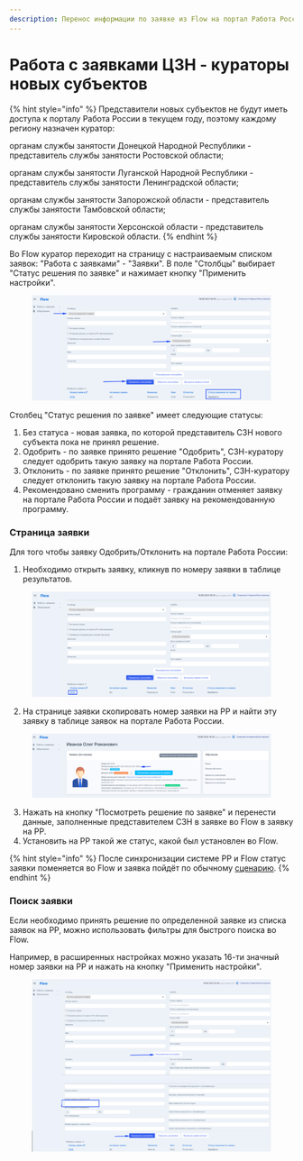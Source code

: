 ```yaml
---
description: Перенос информации по заявке из Flow на портал Работа России
---
```


# Работа с заявками ЦЗН - кураторы новых субъектов

{% hint style="info" %}
Представители новых субъектов не будут иметь доступа к порталу Работа России в текущем году, поэтому каждому региону назначен куратор:

органам службы занятости Донецкой Народной Республики - представитель службы занятости Ростовской области;&#x20;

органам службы занятости Луганской Народной Республики - представитель службы занятости Ленинградской области;&#x20;

органам службы занятости Запорожской области - представитель службы занятости Тамбовской области;&#x20;

органам службы занятости Херсонской области - представитель службы занятости Кировской области.
{% endhint %}

Во Flow куратор переходит на страницу с настраиваемым списком заявок: "Работа с заявками" - "Заявки". В поле "Столбцы" выбирает "Статус решения по заявке" и нажимает кнопку "Применить настройки".

<figure><img src="../.gitbook/assets/image (26).png" alt=""><figcaption></figcaption></figure>

Столбец "Статус  решения по заявке" имеет следующие статусы:

1. Без статуса  - новая заявка, по которой представитель СЗН нового субъекта пока не принял решение.
2. Одобрить - по заявке принято решение "Одобрить", СЗН-куратору следует одобрить такую заявку на портале Работа России.
3. Отклонить - по заявке принято решение "Отклонить", СЗН-куратору следует отклонить такую заявку на портале Работа России.
4. Рекомендовано сменить программу - гражданин отменяет заявку на портале Работа России и подаёт заявку на рекомендованную программу.

### Страница заявки

Для того чтобы заявку Одобрить/Отклонить на портале Работа России:

1. Необходимо открыть заявку, кликнув по номеру заявки в таблице результатов.

<figure><img src="../.gitbook/assets/image (21) (1).png" alt=""><figcaption></figcaption></figure>

2. На странице заявки скопировать номер заявки на РР и найти эту заявку в таблице заявок на портале Работа России.&#x20;

<figure><img src="../.gitbook/assets/image (2).png" alt=""><figcaption></figcaption></figure>

3. Нажать на кнопку "Посмотреть решение по заявке" и перенести данные, заполненные представителем СЗН в заявке во Flow в заявку на РР.
4. Установить на РР такой же статус, какой был установлен во Flow.

{% hint style="info" %}
После синхронизации системе РР и Flow статус заявки поменяется во Flow и заявка пойдёт по обычному [сценарию](../vybor-perioda-obucheniya/skhema-vybora-dostupnogo-perioda-obucheniya.md).
{% endhint %}

### Поиск заявки&#x20;

Если необходимо  принять решение по определенной заявке из списка заявок на РР, можно использовать фильтры для быстрого поиска во Flow.

Например, в расширенных настройках можно указать 16-ти значный номер заявки на РР и нажать на кнопку "Применить настройки".

<figure><img src="../.gitbook/assets/image (15) (1).png" alt=""><figcaption></figcaption></figure>

